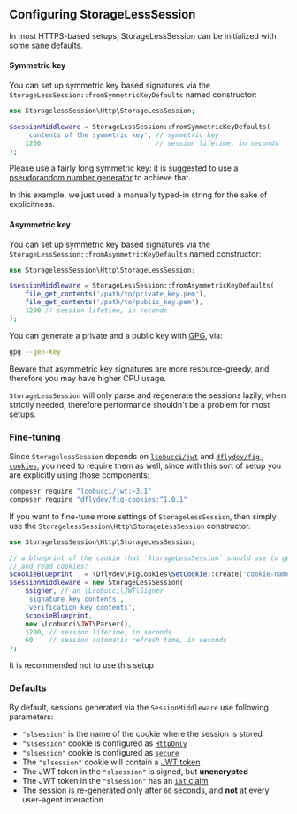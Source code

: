 ## Configuring StorageLessSession

In most HTTPS-based setups, StorageLessSession can be initialized with some sane
defaults.

#### Symmetric key

You can set up symmetric key based signatures via the
`StorageLessSession::fromSymmetricKeyDefaults` named constructor:

```php
use StoragelessSession\Http\StorageLessSession;

$sessionMiddleware = StorageLessSession::fromSymmetricKeyDefaults(
    'contents of the symmetric key', // symmetric key
    1200                             // session lifetime, in seconds
);
```

Please use a fairly long symmetric key: it is suggested to use a
[pseudorandom number generator](https://en.wikipedia.org/wiki/Cryptographically_secure_pseudorandom_number_generator)
to achieve that.

In this example, we just used a manually typed-in string for the sake
of explicitness.

#### Asymmetric key

You can set up symmetric key based signatures via the
`StorageLessSession::fromAsymmetricKeyDefaults` named constructor:

```php
use StoragelessSession\Http\StorageLessSession;

$sessionMiddleware = StorageLessSession::fromAsymmetricKeyDefaults(
    file_get_contents('/path/to/private_key.pem'),
    file_get_contents('/path/to/public_key.pem'),
    1200 // session lifetime, in seconds
);
```

You can generate a private and a public key with [GPG](https://www.gnupg.org/), via:

```sh
gpg --gen-key
```

Beware that asymmetric key signatures are more resource-greedy, and therefore
you may have higher CPU usage.

`StorageLessSession` will only parse and regenerate the sessions lazily, when strictly
needed, therefore performance shouldn't be a problem for most setups.

### Fine-tuning

Since `StoragelessSession` depends on [`lcobucci/jwt`](https://packagist.org/packages/lcobucci/jwt)
and [`dflydev/fig-cookies`](https://packagist.org/packages/dflydev/fig-cookies),
you need to require them as well, since with this sort of setup you are explicitly using
those components:

```sh
composer require "lcobucci/jwt:~3.1"
composer require "dflydev/fig-cookies:^1.0.1"
```

If you want to fine-tune more settings of `StoragelessSession`, then simply use the
`StoragelessSession\Http\StorageLessSession` constructor.

```php
use StoragelessSession\Http\StorageLessSession;

// a blueprint of the cookie that `StorageLessSession` should use to generate
// and read cookies:
$cookieBlueprint   = \Dflydev\FigCookies\SetCookie::create('cookie-name');
$sessionMiddleware = new StorageLessSession(
    $signer, // an \Lcobucci\JWT\Signer
    'signature key contents',
    'verification key contents',
    $cookieBlueprint,
    new \Lcobucci\JWT\Parser(),
    1200, // session lifetime, in seconds
    60    // session automatic refresh time, in seconds
);
```

It is recommended not to use this setup

### Defaults

By default, sessions generated via the `SessionMiddleware` use following parameters:

 * `"slsession"` is the name of the cookie where the session is stored
 * `"slsession"` cookie is configured as [`HttpOnly`](https://www.owasp.org/index.php/HttpOnly)
 * `"slsession"` cookie is configured as [`secure`](https://www.owasp.org/index.php/SecureFlag)
 * The `"slsession"` cookie will contain a [JWT token](http://jwt.io/)
 * The JWT token in the `"slsession"` is signed, but **unencrypted**
 * The JWT token in the `"slsession"` has an [`iat` claim](https://self-issued.info/docs/draft-ietf-oauth-json-web-token.html#rfc.section.4.1.6)
 * The session is re-generated only after `60` seconds, and **not** at every user-agent interaction
